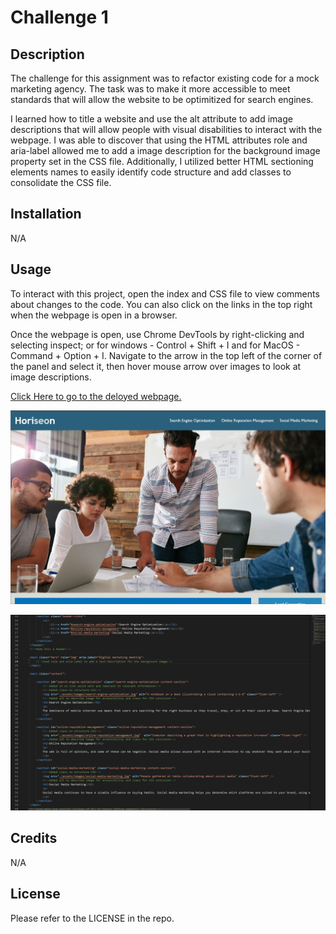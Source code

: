 # Challenge 1

## Description

The challenge for this assignment was to refactor existing code for a mock marketing agency. The task was to make it more accessible to meet standards that will allow the website to be optimitized for search engines. 

I learned how to title a website and use the alt attribute to add image descriptions that will allow people with visual disabilities to interact with the webpage. I was able to discover that using the HTML attributes role and aria-label allowed me to add  a image description for the background image property set in the CSS file. Additionally, I utilized better HTML sectioning elements names to easily identify code structure and add classes to consolidate the CSS file.

## Installation

N/A

## Usage

To interact with this project, open the index and CSS file to view comments about changes to the code. You can also click on the links in the top right when the webpage is open in a browser.

Once the webpage is open, use Chrome DevTools by right-clicking and selecting inspect; or for windows - Control + Shift + I and for MacOS - Command + Option + I. Navigate to the arrow in the top left of the corner of the panel and select it, then hover mouse arrow over images to look at image descriptions.

[Click Here to go to the deloyed webpage.](https://afrazier01.github.io/challenge-1/)

![Screenshot of deployed website](./assets/images/screenshot.png)

![Screenshot of code comments](./assets/images/screenshot2.png)

## Credits

N/A

## License

Please refer to the LICENSE in the repo.



